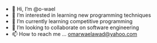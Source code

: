 - 👋 Hi, I’m @o-wael
- 👀 I’m interested in learning new programming techniques
- 🌱 I’m currently learning competitive programming
- 💞️ I’m looking to collaborate on software engineering
- 📫 How to reach me ... omarwaelawad@yahoo.com

<!---
o-wael/o-wael is a ✨ special ✨ repository because its `README.md` (this file) appears on your GitHub profile.
You can click the Preview link to take a look at your changes.
--->
